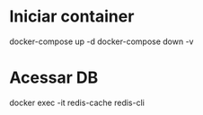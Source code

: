 # Iniciar container
docker-compose up -d
docker-compose down -v

# Acessar DB
docker exec -it redis-cache redis-cli